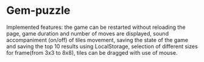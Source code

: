 # Gem-puzzle
Implemented features: the game can be restarted without reloading the page, game duration and number of moves are displayed, sound accompaniment (on/off) of tiles movement, saving the state of the game and saving the top 10 results using LocalStorage, selection of different sizes for frame(from 3x3 to 8x8), tiles can be dragged with use of mouse.
